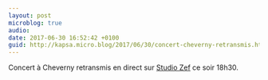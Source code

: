 ```yaml
---
layout: post
microblog: true
audio: 
date: 2017-06-30 16:52:42 +0100
guid: http://kapsa.micro.blog/2017/06/30/concert-cheverny-retransmis.html
---
```

Concert à Cheverny retransmis en direct sur [Studio Zef](http://www.studiozef.fr) ce soir 18h30.
